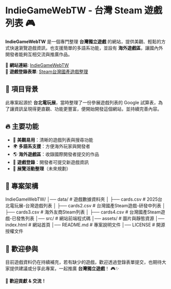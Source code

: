 # IndieGameWebTW - 台灣 Steam 遊戲列表 🎮

**IndieGameWebTW** 是一個專門整理 **台灣獨立遊戲** 的網站，提供美觀、輕鬆的方式快速瀏覽遊戲資訊，也支援簡單的多語系功能，並設有 **海外遊戲區**，讓國內外開發者能夠互相交流與推廣作品。

🔗 **網站連結**: [IndieGameWebTW](https://filtergame.github.io/IndieGameWebTW/)  
📜 **遊戲登錄表單**: [Steam台灣國產遊戲整理](https://reurl.cc/Wv6NvL)

## 📌 項目背景
此專案起源於 **台北電玩展**，當時整理了一份參展遊戲列表的 Google 試算表，為了讓資訊呈現得更直觀、功能更豐富，便開始開發這個網站，並持續完善內容。

## 🔥 主要功能
- 🎨 **美觀易用**：清晰的遊戲列表與搜尋功能
- 🌍 **多語系支援**：方便海外玩家與開發者
- 🌎 **海外遊戲區**：收錄國際開發者提交的作品
- 📝 **遊戲登錄**：開發者可提交新遊戲資訊
- 📆 **展覽活動整理**（未來規劃）

## 📁 專案架構
IndieGameWebTW/ │── data/ # 遊戲數據資料夾 │ ├── cards.csv # 2025台北電玩展-台灣遊戲列表 │ ├── cards2.csv # 台灣國產Steam遊戲-研發中列表 │ ├── cards3.csv # 海外友商Steam列表 │ ├── cards4.csv # 台灣國產Steam遊戲-已發售列表 │── src/ # 網站前端程式碼 │── assets/ # 圖片與靜態資源 │── index.html # 網站首頁 │── README.md # 專案說明文件 │── LICENSE # 開源授權文件

## 🤝 歡迎參與
目前遊戲資料仍在持續補充，若有缺少的遊戲，歡迎透過登錄表單提交，也期待大家提供建議或分享此專案，一起推廣 **台灣獨立遊戲**！ 🎮✨

🚀 **歡迎貢獻 & 交流！**
